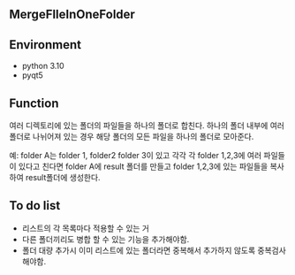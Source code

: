 ## MergeFIleInOneFolder

## Environment

* python 3.10
* pyqt5

## Function 

여러 디렉토리에 있는 폴더의 파일들을 하나의 폴더로 합친다.
하나의 폴더 내부에 여러 폴더로 나뉘어져 있는 경우 해당 폴더의 모든 파일을 하나의 폴더로 모아준다.

예: folder A는 folder 1, folder2 folder 3이 있고 각각 각 folder 1,2,3에 여러 파일들이 있다고 친다면 folder A에 result 폴더를 만들고 folder 1,2,3에 있는 파일들을 복사하여 result폴더에 생성한다. 



## To do list
  
* 리스트의 각 목록마다 적용할 수 있는 거
* 다른 폴더끼리도 병합 할 수 있는 기능을 추가해야함.
* 폴더 대량 추가시 이미 리스트에 있는 폴더라면 중복해서 추가하지 않도록 중복검사해야함.


